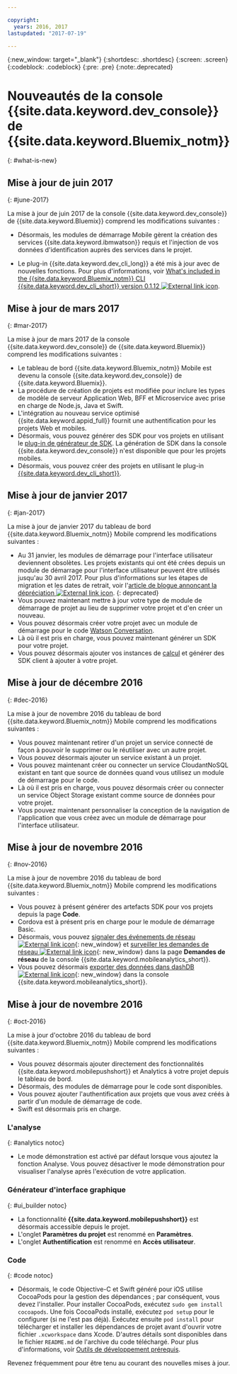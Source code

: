 ```yaml
---

copyright:
  years: 2016, 2017
lastupdated: "2017-07-19"

---
```

{:new_window: target="_blank"}
{:shortdesc: .shortdesc}
{:screen: .screen}
{:codeblock: .codeblock}
{:pre: .pre}
{:note:.deprecated}

# Nouveautés de la console {{site.data.keyword.dev_console}} de {{site.data.keyword.Bluemix_notm}}
{: #what-is-new}


## Mise à jour de juin 2017 
{: #june-2017}

La mise à jour de juin 2017 de la console {{site.data.keyword.dev_console}}
de {{site.data.keyword.Bluemix}} comprend les modifications suivantes :


   * Désormais, les modules de démarrage Mobile gèrent la création des services {{site.data.keyword.ibmwatson}} requis et l'injection de vos données d'identification auprès des services dans le projet.

   * Le plug-in {{site.data.keyword.dev_cli_long}} a été mis à jour avec de nouvelles fonctions. Pour plus d'informations, voir [What's included in the {{site.data.keyword.Bluemix_notm}} CLI {{site.data.keyword.dev_cli_short}} version 0.1.12 ![External link icon](../icons/launch-glyph.svg "External link icon")](https://www.ibm.com/blogs/bluemix/2017/06/whats-included-bluemix-cli-developer-plug-version-0-1-12/).

## Mise à jour de mars 2017
{: #mar-2017}

La mise à jour de mars 2017 de la console {{site.data.keyword.dev_console}} de {{site.data.keyword.Bluemix}} comprend les modifications suivantes :

   * Le tableau de bord {{site.data.keyword.Bluemix_notm}} Mobile est devenu la console {{site.data.keyword.dev_console}} de {{site.data.keyword.Bluemix}}.
   * La procédure de création de projets est modifiée pour inclure les types de modèle de serveur Application Web, BFF et Microservice avec prise en charge de Node.js, Java et Swift.
   * L'intégration au nouveau service optimisé {{site.data.keyword.appid_full}} fournit une authentification pour les projets Web et mobiles.
   * Désormais, vous pouvez générer des SDK pour vos projets en utilisant le [plug-in de générateur de SDK](sdk_cli.html). La génération de SDK dans la console {{site.data.keyword.dev_console}} n'est disponible que pour les projets mobiles.
   * Désormais, vous pouvez créer des projets en utilisant le plug-in [{{site.data.keyword.dev_cli_short}}](dev_cli.html).


## Mise à jour de janvier 2017
{: #jan-2017}

La mise à jour de janvier 2017 du tableau de bord {{site.data.keyword.Bluemix_notm}} Mobile comprend les modifications suivantes :

   * Au 31 janvier, les modules de démarrage pour l'interface utilisateur deviennent obsolètes. Les projets existants qui ont été crées depuis un module de démarrage pour l'interface utilisateur peuvent être utilisés jusqu'au 30 avril 2017. Pour plus d'informations sur les étapes de migration et les dates de retrait, voir l'[article de blogue annonçant la dépréciation ![External link icon](../icons/launch-glyph.svg "External link icon")](https://www.ibm.com/blogs/bluemix/2017/01/bluemix-mobile-dashboard-update/). 
{: deprecated}
   * Vous pouvez maintenant mettre à jour votre type de module de démarrage de projet au lieu de supprimer votre projet et d'en créer un nouveau.
   * Vous pouvez désormais créer votre projet avec un module de démarrage pour le code [Watson Conversation](tutorial_conversation.html).
   * Là où il est pris en charge, vous pouvez maintenant générer un SDK pour votre projet.
   * Vous pouvez désormais ajouter vos instances de [calcul](sdk_compute.html) et générer des SDK client à ajouter à votre projet.


## Mise à jour de décembre 2016
{: #dec-2016}

La mise à jour de novembre 2016 du tableau de bord {{site.data.keyword.Bluemix_notm}} Mobile comprend les modifications suivantes :

   * Vous pouvez maintenant retirer d'un projet un service connecté de façon à pouvoir le supprimer ou le réutiliser avec un autre projet. 
   * Vous pouvez désormais ajouter un service existant à un projet.
   * Vous pouvez maintenant créer ou connecter un service CloudantNoSQL existant en tant que source de données quand vous utilisez un module de démarrage pour le code.
   * Là où il est pris en charge, vous pouvez désormais créer ou connecter un service Object Storage existant comme source de données pour votre projet.
   * Vous pouvez maintenant personnaliser la conception de la navigation de l'application que vous créez avec un module de démarrage pour l'interface utilisateur. 
   

## Mise à jour de novembre 2016
{: #nov-2016}

La mise à jour de novembre 2016 du tableau de bord {{site.data.keyword.Bluemix_notm}} Mobile comprend les modifications suivantes :

   * Vous pouvez à présent générer des artefacts SDK pour vos projets depuis la page **Code**.
   * Cordova est à présent pris en charge pour le module de démarrage Basic.
   * Désormais, vous pouvez [signaler des événements de réseau ![External link icon](../icons/launch-glyph.svg "External link icon")](/docs/services/mobileanalytics/sdk.html#network-requests){: new_window} et [surveiller les demandes de réseau ![External link icon](../icons/launch-glyph.svg "External link icon")](/docs/services/mobileanalytics/app-monitoring.html#monitor-network-requests){: new_window} dans la page **Demandes de réseau** de la console {{site.data.keyword.mobileanalytics_short}}. 
   * Vous pouvez désormais [exporter des données dans dashDB ![External link icon](../icons/launch-glyph.svg "External link icon")](/docs/services/mobileanalytics/app-monitoring.html#dashdb){: new_window} dans la console {{site.data.keyword.mobileanalytics_short}}.


## Mise à jour de novembre 2016
{: #oct-2016}

La mise à jour d'octobre 2016 du tableau de bord {{site.data.keyword.Bluemix_notm}} Mobile comprend les modifications suivantes :

   * Vous pouvez désormais ajouter directement des fonctionnalités {{site.data.keyword.mobilepushshort}} et Analytics à votre projet depuis le tableau de bord.
   * Désormais, des modules de démarrage pour le code sont disponibles. 
   * Vous pouvez ajouter l'authentification aux projets que vous avez créés à partir d'un module de démarrage de code.
   * Swift est désormais pris en charge.


### L'analyse
{: #analytics notoc}

   * Le mode démonstration est activé par défaut lorsque vous ajoutez la
fonction Analyse. Vous pouvez désactiver le mode démonstration pour visualiser
l'analyse après l'exécution de votre application.


### Générateur d'interface graphique
{: #ui_builder notoc}

   * La fonctionnalité **{{site.data.keyword.mobilepushshort}}** est désormais accessible depuis le projet.
   * L'onglet **Paramètres du projet** est renommé en **Paramètres**.
   * L'onglet **Authentification** est renommé en **Accès utilisateur**.


### Code
{: #code notoc}

   * Désormais, le code Objective-C et Swift généré pour iOS utilise CocoaPods pour la gestion des dépendances ; par conséquent, vous devez l'installer. Pour installer CocoaPods, exécutez `sudo gem install cocoapods`. Une fois CocoaPods installé, exécutez `pod setup` pour le configurer (si ne l'est pas déjà). Exécutez ensuite `pod install` pour télécharger et installer les dépendances de projet avant d'ouvrir votre fichier `.xcworkspace` dans Xcode. D'autres détails sont disponibles dans le fichier `README.md` de l'archive du code téléchargé. Pour plus d'informations, voir [Outils de développement prérequis](get_code.html#prereq-dev-tools).

Revenez fréquemment pour être tenu au courant des nouvelles mises à jour.
